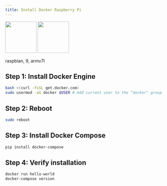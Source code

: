 ```yaml
---
title: Install Docker Raspberry Pi
---
```


<img src="/images/docker.png" height="100">
<img src="/images/raspberry-pi.png" height="100">

<span class="w3-tag w3-green">raspbian, 9, armv7l</span> 

## Step 1: Install Docker Engine

```sh
bash <(curl -fsSL get.docker.com)
sudo usermod -aG docker $USER # Add current user to the "docker" group
```

## Step 2: Reboot

```sh
sudo reboot
```

## Step 3: Install Docker Compose

```sh
pip install docker-compose
```

## Step 4: Verify installation

```sh
docker run hello-world
docker-compose version
```